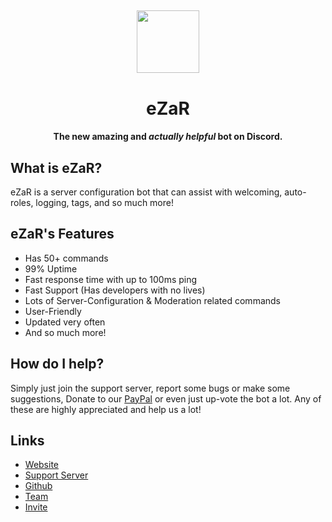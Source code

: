 <h2 align="center">
  <img src="https://capy-cdn.xyz/tHGcq1sz.png" height="100px" width="100px">
</h2>

<h1 align="center">eZaR</h1>
<h4 align="center">The new amazing and <em>actually helpful</em> bot on Discord.</h4>

## What is eZaR?

eZaR is a server configuration bot that can assist with welcoming, auto-roles, logging, tags, and so much more!

## eZaR's Features

- Has 50+ commands
- 99% Uptime
- Fast response time with up to 100ms ping
- Fast Support (Has developers with no lives)
- Lots of Server-Configuration & Moderation related commands
- User-Friendly
- Updated very often
- And so much more!

## How do I help?

Simply just join the support server, report some bugs or make some suggestions, Donate to our [PayPal](https://paypal.me/realShamlol) or even just up-vote the bot a lot. Any of these are highly appreciated and help us a lot!

## Links

- [Website](https://ezar.shamdev.xyz)
- [Support Server](https://ezar.shamdev.xyz/discord)
- [Github](https://github.com/eZaR-Bot)
- [Team](https://ezar.shamdev.xyz/team)
- [Invite](https://discord.com/oauth2/authorize?client_id=906816722676371496&scope=bot+applications.commands&permissions=53472276811)

